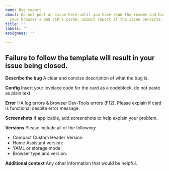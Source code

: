 ```yaml
---
name: Bug report
about: Do not post an issue here until you have read the readme and have cleared both
  your browser's and CCH's cache. Submit report if the issue persists.
title: ''
labels: ''
assignees: ''

---
```


## Failure to follow the template will result in your issue being closed.

**Describe the bug**
A clear and concise description of what the bug is.

**Config**
Insert your lovelace code for the card as a codeblock, do not paste as plain text.

**Error**
HA log errors & browser Dev-Tools errors (F12). Please explain if card is functional despite error message.

**Screenshots**
If applicable, add screenshots to help explain your problem.

**Versions**
Please include all of the following:
* Compact Custom Header Version:
* Home Assistant version:
* YAML or storage mode:
* Browser type and version:

**Additional context**
Any other information that would be helpful.
